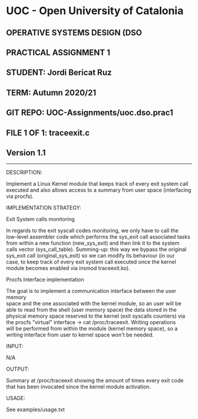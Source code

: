 # UOC - Open University of Catalonia                     
                                                                               
## OPERATIVE SYSTEMS DESIGN (DSO
## PRACTICAL ASSIGNMENT 1                           
                                                                  
## STUDENT: Jordi Bericat Ruz
## TERM: Autumn 2020/21
## GIT REPO: UOC-Assignments/uoc.dso.prac1
## FILE 1 OF 1: traceexit.c
## Version 1.1

----
                                    
   DESCRIPTION:                                                                
                                                                               
   Implement a Linux Kernel module that keeps track of every exit system call  
   executed and also allows access to a summary from user space (interfacing   
   via procfs).                                                                
                                                                               
                                                                               
   IMPLEMENTATION STRATEGY:                                                    
                                                                               
   Exit System calls monitoring                                                
                                                                               
   In regards to the exit syscall codes monitoring, we only have to call the   
   low-level assembler code which performs the sys_exit call associated tasks  
   from within a new function (new_sys_exit) and then link it to the system    
   calls vector (sys_call_table). Summing-up: this way we bypass the original  
   sys_exit call (original_sys_exit) so we can modify its behaviour (in our    
   case, to keep track of every exit system call executed once the kernel      
   module becomes enabled via insmod traceexit.ko).                            
                                                                               
   Procfs Interface implementation                                             
                                                                               
   The goal is to implement a communication interface between the user memory  
   space and the one associated with the kernel module, so an user will be     
   able to read from the shell (user memory space) the data stored in the      
   physical memory space reserved to the kernel (exit syscalls counters) via   
   the procfs "virtual" interface -> cat /proc/traceexit. Writing operations   
   will be performed from within the module (kernel memory space), so a        
   writing interface from user to kernel space won't be needed.                
                                                                               
                                                                               
   INPUT:                                                                      
                                                                               
   N/A                                                                         
                                                                               
                                                                               
   OUTPUT:                                                                     
                                                                               
   Summary at /proc/traceexit showing the amount of times every exit code      
   that has been invocated since the kernel module activation.                 
                                                                               
                                                                               
   USAGE:                                                                      
                                                                               
   See examples/usage.txt                                                      
                                                                               
 

